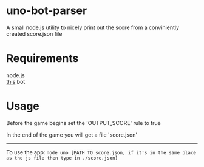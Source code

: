# uno-bot-parser
A small node.js utility to nicely print out the score from a conviniently created score.json file
# Requirements
node.js <br>
[this](https://discord.bots.gg/bots/403419413904228352) bot

# Usage
Before the game begins set the 'OUTPUT_SCORE' rule to true

In the end of the game you will get a file 'score.json'

---

To use the app:
`node uno [PATH TO score.json, if it's in the same place as the js file then type in ./score.json]`
